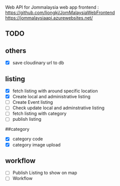 Web API for Jommalaysia web app frontend : https://github.com/liongkj/JomMalaysiaWebFrontend
https://jommalaysiaapi.azurewebsites.net/

## TODO

## others

- [x] save cloudinary url to db

## listing

- [x] fetch listing with around specific location
- [x] Create local and administrative listing
- [ ] Create Event listing
- [ ] Check update local and adminstrative listing
- [ ] fetch listing with category
- [ ] publish listing

##category

- [x] category code
- [x] category image upload

## workflow

- [ ] Publish Listing to show on map
- [ ] Workflow
